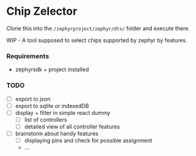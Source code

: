 # Chip Zelector

Clone this into the `/zephyrproject/zephyr/dts/` folder and execute there.

WIP - A tool supposed to select chips supported by zephyr by features.

### Requirements

* zephyrsdk + project installed

### TODO

* [ ] export to json
* [ ] export to sqlite or indexedDB
* [ ] display + filter in simple react dummy
    * [ ] list of controllers
    * [ ] detailed view of all controller features
* [ ] brainstorm about handy features
    * [ ] displaying pins and check for possible assignment
    * ...
